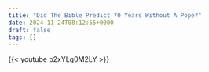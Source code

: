 ```yaml
---
title: "Did The Bible Predict 70 Years Without A Pope?"
date: 2024-11-24T08:12:55+0000
draft: false
tags: []
---
```


{{< youtube p2xYLg0M2LY >}}
